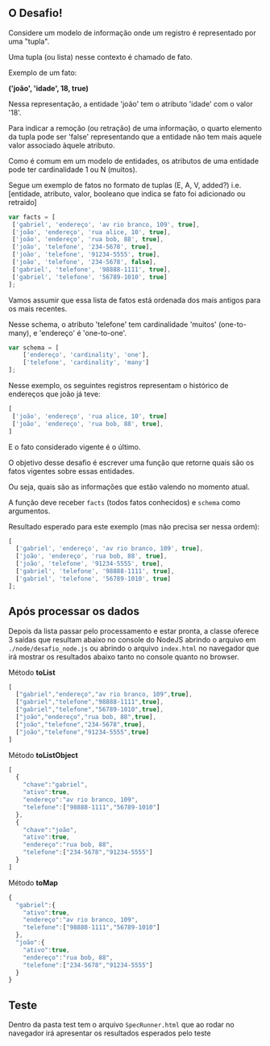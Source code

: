 ## O Desafio!
Considere um modelo de informação onde um registro é representado por uma "tupla".

Uma tupla (ou lista) nesse contexto é chamado de fato.

Exemplo de um fato: 

**('joão', 'idade', 18, true)**

Nessa representação, a entidade 'joão' tem o atributo 'idade' com o valor '18'.


Para indicar a remoção (ou retração) de uma informação, o quarto elemento da tupla pode ser 'false'
representando que a entidade não tem mais aquele valor associado àquele atributo.

Como é comum em um modelo de entidades, os atributos de uma entidade pode ter cardinalidade 1 ou N (muitos).

Segue um exemplo de fatos no formato de tuplas (E, A, V, added?)
i.e. [entidade, atributo, valor, booleano que indica se fato foi adicionado ou retraido]
 ```javascript
var facts = [
  ['gabriel', 'endereço', 'av rio branco, 109', true],
  ['joão', 'endereço', 'rua alice, 10', true],
  ['joão', 'endereço', 'rua bob, 88', true],
  ['joão', 'telefone', '234-5678', true],
  ['joão', 'telefone', '91234-5555', true],
  ['joão', 'telefone', '234-5678', false],
  ['gabriel', 'telefone', '98888-1111', true],
  ['gabriel', 'telefone', '56789-1010', true]
];
```
Vamos assumir que essa lista de fatos está ordenada dos mais antigos para os mais recentes.

Nesse schema,
o atributo 'telefone' tem cardinalidade 'muitos' (one-to-many), e 'endereço' é 'one-to-one'.

```javascript
var schema = [
    ['endereço', 'cardinality', 'one'],
    ['telefone', 'cardinality', 'many']
];
```

Nesse exemplo, os seguintes registros representam o histórico de endereços que joão já teve:
 ```javascript
 [
  ['joão', 'endereço', 'rua alice, 10', true]
  ['joão', 'endereço', 'rua bob, 88', true],
]
```
E o fato considerado vigente é o último.

O objetivo desse desafio é escrever uma função que retorne quais são os fatos vigentes sobre essas entidades.

Ou seja, quais são as informações que estão valendo no momento atual.

A função deve receber `facts` (todos fatos conhecidos) e `schema` como argumentos.

Resultado esperado para este exemplo (mas não precisa ser nessa ordem):
```javascript
[
  ['gabriel', 'endereço', 'av rio branco, 109', true],
  ['joão', 'endereço', 'rua bob, 88', true],
  ['joão', 'telefone', '91234-5555', true],
  ['gabriel', 'telefone', '98888-1111', true],
  ['gabriel', 'telefone', '56789-1010', true]
];
```

## Após processar os dados
Depois da lista passar pelo processamento e estar pronta, a classe oferece 3 saídas que resultam abaixo no console do NodeJS abrindo o arquivo em ```./node/desafio_node.js``` ou abrindo o arquivo ```index.html``` no navegador que irá mostrar os resultados abaixo tanto no console quanto no browser.

Método **toList**
```javascript
[
  ["gabriel","endereço","av rio branco, 109",true],
  ["gabriel","telefone","98888-1111",true],
  ["gabriel","telefone","56789-1010",true],
  ["joão","endereço","rua bob, 88",true],
  ["joão","telefone","234-5678",true],
  ["joão","telefone","91234-5555",true]
]
```

Método **toListObject**
```javascript
[
  {
    "chave":"gabriel",
    "ativo":true,
    "endereço":"av rio branco, 109",
    "telefone":["98888-1111","56789-1010"]
  },
  {
    "chave":"joão",
    "ativo":true,
    "endereço":"rua bob, 88",
    "telefone":["234-5678","91234-5555"]
  }
]
```

Método **toMap**
```javascript
{
  "gabriel":{
    "ativo":true,
    "endereço":"av rio branco, 109",
    "telefone":["98888-1111","56789-1010"]
  },
  "joão":{
    "ativo":true,
    "endereço":"rua bob, 88",
    "telefone":["234-5678","91234-5555"]
  }
}
```

## Teste
Dentro da pasta test tem o arquivo ```SpecRunner.html``` que ao rodar no navegador irá apresentar os resultados esperados pelo teste